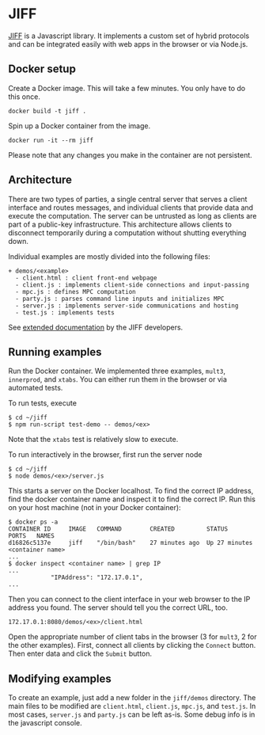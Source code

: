 # JIFF

[JIFF](https://github.com/multiparty/jiff) is a Javascript library. It implements a custom set of hybrid protocols and can be integrated easily with web apps in the browser or via Node.js.

## Docker setup

Create a Docker image. This will take a few minutes. You only have to do this once.
```
docker build -t jiff .
```
Spin up a Docker container from the image. 
```
docker run -it --rm jiff 
```
Please note that any changes you make in the container are not persistent.

## Architecture
There are two types of parties, a single central server that serves a client interface and routes messages, and individual clients that provide data and execute the computation. The server can be untrusted as long as clients are part of a public-key infrastructure.
This architecture allows clients to disconnect temporarily during a computation without shutting everything down.

Individual examples are mostly divided into the following files:
```
+ demos/<example>
  - client.html : client front-end webpage
  - client.js : implements client-side connections and input-passing
  - mpc.js : defines MPC computation
  - party.js : parses command line inputs and initializes MPC 
  - server.js : implements server-side communications and hosting
  - test.js : implements tests
```

See [extended documentation](https://multiparty.org/jiff/docs/jsdoc/) by the JIFF developers.

## Running examples

Run the Docker container. We implemented three examples, `mult3`, `innerprod`, and `xtabs`. You can either run them in the browser or via automated tests.

To run tests, execute
```
$ cd ~/jiff
$ npm run-script test-demo -- demos/<ex>
```
Note that the `xtabs` test is relatively slow to execute.

To run interactively in the browser, first run the server node
```
$ cd ~/jiff
$ node demos/<ex>/server.js
```

This starts a server on the Docker localhost. To find the correct IP address, find the docker container name and inspect it to find the correct IP. Run this on your host machine (not in your Docker container):
```
$ docker ps -a
CONTAINER ID     IMAGE   COMMAND        CREATED         STATUS          PORTS   NAMES 
d16826c5137e     jiff    "/bin/bash"    27 minutes ago  Up 27 minutes           <container name> 
...
$ docker inspect <container name> | grep IP
...
            "IPAddress": "172.17.0.1",
...
```

Then you can connect to the client interface in your web browser to the IP address you found. The server should tell you the correct URL, too.

`172.17.0.1:8080/demos/<ex>/client.html`

Open the appropriate number of client tabs in the browser (3 for `mult3`, 2 for the other examples).
First, connect all clients by clicking the `Connect` button. Then enter data and click the `Submit` button.

## Modifying examples

To create an example, just add a new folder in the `jiff/demos` directory. The main files to be modified are `client.html`, `client.js`, `mpc.js`, and `test.js`. In most cases, `server.js` and `party.js` can be left as-is. Some debug info is in the javascript console. 

